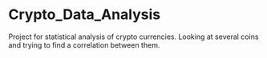 # Crypto_Data_Analysis
Project for statistical analysis of crypto currencies. Looking at several coins and trying to find a correlation between them.
